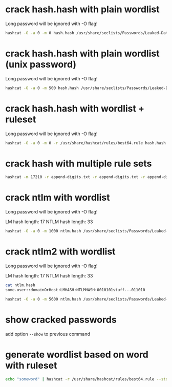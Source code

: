 # crack hash.hash with plain wordlist

Long password will be ignored with -O flag!

```bash
hashcat -O -a 0 -m 0 hash.hash /usr/share/seclists/Passwords/Leaked-Databases/rockyou.txt
```

# crack hash.hash with plain wordlist (unix password)

Long password will be ignored with -O flag!

```bash
hashcat -O -a 0 -m 500 hash.hash /usr/share/seclists/Passwords/Leaked-Databases/rockyou.txt
```

# crack hash.hash with wordlist + ruleset

Long password will be ignored with -O flag!

```bash
hashcat -O -a 0 -m 0 -r /usr/share/hashcat/rules/best64.rule hash.hash /usr/share/seclists/Passwords/Leaked-Databases/rockyou.txt
```

# crack hash with multiple rule sets

```bash
hashcat -m 17210 -r append-digits.txt -r append-digits.txt -r append-digits.txt -r append-digits.txt -r append-special.txt hash.hash wordlist.txt
```

# crack ntlm with wordlist

Long password will be ignored with -O flag!

LM hash length:   17
NTLM hash length: 33

```bash
hashcat -O -a 0 -m 1000 ntlm.hash /usr/share/seclists/Passwords/Leaked-Databases/rockyou.txt
```

# crack ntlm2 with wordlist

Long password will be ignored with -O flag!

LM hash length:   17
NTLM hash length: 33

```bash
cat ntlm.hash
some.user::domainOrHost:LMHASH:NTLMHASH:0010101stuff...011010

hashcat -O -a 0 -m 5600 ntlm.hash /usr/share/seclists/Passwords/Leaked-Databases/rockyou.txt
```

# show cracked passwords

add option `--show` to previous command

# generate wordlist based on word with ruleset

```bash
echo "someword" | hashcat -r /usr/share/hashcat/rules/best64.rule --stdout > passwords
```
